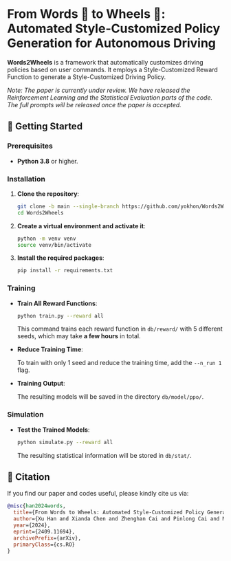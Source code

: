 # From Words 🤬 to Wheels 🚗: Automated Style-Customized Policy Generation for Autonomous Driving

**Words2Wheels** is a framework that automatically customizes driving policies based on user commands. It employs a Style-Customized Reward Function to generate a Style-Customized Driving Policy.

*Note: The paper is currently under review. We have released the Reinforcement Learning and the Statistical Evaluation parts of the code. The full prompts will be released once the paper is accepted.*

## 🚀 Getting Started

### Prerequisites

- **Python 3.8** or higher.

### Installation

1. **Clone the repository**:

   ```bash
   git clone -b main --single-branch https://github.com/yokhon/Words2Wheels.git
   cd Words2Wheels
   ```

2. **Create a virtual environment and activate it**:

   ```bash
   python -m venv venv
   source venv/bin/activate
   ```

3. **Install the required packages**:

   ```bash
   pip install -r requirements.txt
   ```

### Training

- **Train All Reward Functions**:

  ```bash
  python train.py --reward all
  ```

  This command trains each reward function in `db/reward/` with 5 different seeds, which may take **a few hours** in total.


- **Reduce Training Time**:

  To train with only 1 seed and reduce the training time, add the `--n_run 1` flag.


- **Training Output**:

  The resulting models will be saved in the directory `db/model/ppo/`.

### Simulation

- **Test the Trained Models**:

  ```bash
  python simulate.py --reward all
  ```

  The resulting statistical information will be stored in `db/stat/`.


## 🔖 Citation
If you find our paper and codes useful, please kindly cite us via:

```bibtex
@misc{han2024words,
  title={From Words to Wheels: Automated Style-Customized Policy Generation for Autonomous Driving},
  author={Xu Han and Xianda Chen and Zhenghan Cai and Pinlong Cai and Meixin Zhu and Xiaowen Chu},
  year={2024},
  eprint={2409.11694},
  archivePrefix={arXiv},
  primaryClass={cs.RO}
}
```
